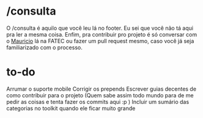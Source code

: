 # /consulta

O /consulta é aquilo que você leu lá no footer. Eu sei que você não tá aqui pra ler a mesma coisa.
Enfim, pra contribuir pro projeto é só conversar com o [Mauricio](http://loloop.github.io/) lá na FATEC ou fazer um pull request mesmo, caso você já seja familiarizado com o processo.




# to-do
Arrumar o suporte mobile
Corrigir os prepends
Escrever guias decentes de como contribuir para o projeto (Quem sabe assim todo mundo para de me pedir as coisas e tenta fazer os commits aqui :p )
Incluir um sumário das categorias no toolkit quando ele ficar muito grande

